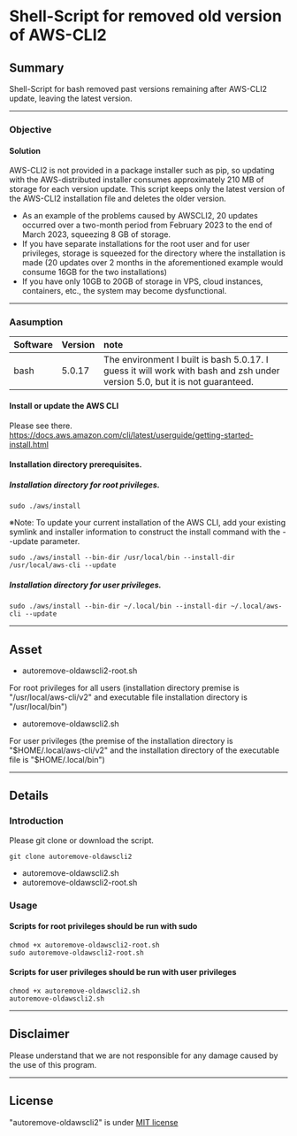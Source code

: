 # Shell-Script for removed old version of AWS-CLI2


## Summary

Shell-Script for bash removed past versions remaining after AWS-CLI2 update, leaving the latest version.


----

### Objective

#### Solution


AWS-CLI2 is not provided in a package installer such as pip, so updating with the AWS-distributed installer consumes approximately 210 MB of storage for each version update.
This script keeps only the latest version of the AWS-CLI2 installation file and deletes the older version.

- As an example of the problems caused by AWSCLI2, 20 updates occurred over a two-month period from February 2023 to the end of March 2023, squeezing 8 GB of storage.
- If you have separate installations for the root user and for user privileges, storage is squeezed for the directory where the installation is made (20 updates over 2 months in the aforementioned example would consume 16GB for the two installations)
- If you have only 10GB to 20GB of storage in VPS, cloud instances, containers, etc., the system may become dysfunctional.


----

### Aasumption

| Software | Version | note |
| :----------- | :--------- | :--- |
| bash| 5.0.17|The environment I built is bash 5.0.17. I guess it will work with bash and zsh under version 5.0, but it is not guaranteed.|


#### Install or update the AWS CLI

Please see there.
https://docs.aws.amazon.com/cli/latest/userguide/getting-started-install.html


#### Installation directory prerequisites.


##### Installation directory for root privileges.

~~~~
sudo ./aws/install
~~~~

※Note: To update your current installation of the AWS CLI, add your existing symlink and installer information to construct the install command with the --update parameter.


~~~~
sudo ./aws/install --bin-dir /usr/local/bin --install-dir /usr/local/aws-cli --update
~~~~


##### Installation directory for user privileges.

~~~~
sudo ./aws/install --bin-dir ~/.local/bin --install-dir ~/.local/aws-cli --update
~~~~

----

## Asset

- autoremove-oldawscli2-root.sh

For root privileges for all users (installation directory premise is "/usr/local/aws-cli/v2" and executable file installation directory is "/usr/local/bin")


- autoremove-oldawscli2.sh

For user privileges (the premise of the installation directory is "$HOME/.local/aws-cli/v2" and the installation directory of the executable file is "$HOME/.local/bin")



----

## Details

### Introduction

Please git clone or download the script.

~~~~
git clone autoremove-oldawscli2
~~~~

- autoremove-oldawscli2.sh
- autoremove-oldawscli2-root.sh


### Usage

#### Scripts for root privileges should be run with sudo

~~~~
chmod +x autoremove-oldawscli2-root.sh
sudo autoremove-oldawscli2-root.sh
~~~~

#### Scripts for user privileges should be run with user privileges

~~~~
chmod +x autoremove-oldawscli2.sh
autoremove-oldawscli2.sh
~~~~

----

## Disclaimer

Please understand that we are not responsible for any damage caused by the use of this program.

----

## License

"autoremove-oldawscli2" is under [MIT license](https://en.wikipedia.org/wiki/MIT_License)


